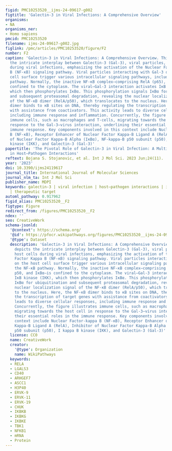 ```yaml
---
figid: PMC10253520__ijms-24-09617-g002
figtitle: 'Galectin-3 in Viral Infections: A Comprehensive Overview'
organisms:
- NA
organisms_ner:
- Homo sapiens
pmcid: PMC10253520
filename: ijms-24-09617-g002.jpg
figlink: /pmc/articles/PMC10253520/figure/F2
number: F2
caption: 'Galectin-3 in Viral Infections: A Comprehensive Overview. This figure depicts
  the intricate interplay between Galectin-3 (Gal-3), viral particles, and host cells
  during viral infections, emphasizing the activation of the Nuclear Factor Kappa
  B (NF-κB) signaling pathway. Viral particles interacting with Gal-3 on the host
  cell surface trigger various intracellular signaling pathways, including the NF-κB
  pathway. Normally, the inactive NF-κB complex—comprising RelA (p65), p50, and IκBα—is
  confined to the cytoplasm. The viral–Gal-3 interaction activates IκB kinase (IKK),
  which then phosphorylates IκBα. This phosphorylation signals IκBα for ubiquitination
  and subsequent proteasomal degradation, revealing the nuclear localization signal
  of the NF-κB dimer (RelA/p50), which translocates to the nucleus. Here, the NF-κB
  dimer binds to κB sites on DNA, thereby regulating the transcription of target genes
  with assistance from coactivators. This activity leads to diverse cellular responses,
  including immune response and inflammation. Concurrently, the figure illustrates
  immune cells, such as macrophages and T-cells, migrating towards the host cell in
  response to the Gal-3–virus interaction, underlining their essential roles in the
  immune response. Key components involved in this context include Nuclear Factor-kappa
  B (NF-κB), Receptor Enhancer of Nuclear Factor Kappa-B Ligand A (RelA), Inhibitor
  of Nuclear Factor Kappa-B Alpha (IκBα), NF-kappa-B p50 subunit (p50), I kappa B
  kinase (IKK), and Galectin-3 (Gal-3)'
papertitle: 'The Pivotal Role of Galectin-3 in Viral Infection: A Multifaceted Player
  in Host–Pathogen Interactions'
reftext: Bojana S. Stojanovic, et al. Int J Mol Sci. 2023 Jun;24(11).
year: '2023'
doi: 10.3390/ijms24119617
journal_title: International Journal of Molecular Sciences
journal_nlm_ta: Int J Mol Sci
publisher_name: MDPI
keywords: galectin-3 | viral infection | host–pathogen interactions | inflammation
  | therapeutic target
automl_pathway: 0.917962
figid_alias: PMC10253520__F2
figtype: Figure
redirect_from: /figures/PMC10253520__F2
ndex: ''
seo: CreativeWork
schema-jsonld:
  '@context': https://schema.org/
  '@id': https://pfocr.wikipathways.org/figures/PMC10253520__ijms-24-09617-g002.html
  '@type': Dataset
  description: 'Galectin-3 in Viral Infections: A Comprehensive Overview. This figure
    depicts the intricate interplay between Galectin-3 (Gal-3), viral particles, and
    host cells during viral infections, emphasizing the activation of the Nuclear
    Factor Kappa B (NF-κB) signaling pathway. Viral particles interacting with Gal-3
    on the host cell surface trigger various intracellular signaling pathways, including
    the NF-κB pathway. Normally, the inactive NF-κB complex—comprising RelA (p65),
    p50, and IκBα—is confined to the cytoplasm. The viral–Gal-3 interaction activates
    IκB kinase (IKK), which then phosphorylates IκBα. This phosphorylation signals
    IκBα for ubiquitination and subsequent proteasomal degradation, revealing the
    nuclear localization signal of the NF-κB dimer (RelA/p50), which translocates
    to the nucleus. Here, the NF-κB dimer binds to κB sites on DNA, thereby regulating
    the transcription of target genes with assistance from coactivators. This activity
    leads to diverse cellular responses, including immune response and inflammation.
    Concurrently, the figure illustrates immune cells, such as macrophages and T-cells,
    migrating towards the host cell in response to the Gal-3–virus interaction, underlining
    their essential roles in the immune response. Key components involved in this
    context include Nuclear Factor-kappa B (NF-κB), Receptor Enhancer of Nuclear Factor
    Kappa-B Ligand A (RelA), Inhibitor of Nuclear Factor Kappa-B Alpha (IκBα), NF-kappa-B
    p50 subunit (p50), I kappa B kinase (IKK), and Galectin-3 (Gal-3)'
  license: CC0
  name: CreativeWork
  creator:
    '@type': Organization
    name: WikiPathways
  keywords:
  - RELA
  - LGALS3
  - CD40
  - ARHGEF7
  - ASCC1
  - H3P40
  - ERVK-9
  - ERVK-11
  - ERVK-19
  - CHUK
  - IKBKB
  - IKBKG
  - IKBKE
  - TBK1
  - NFKB1
  - mRNA
  - Protein
---
```

